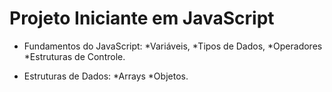 # Projeto Iniciante em JavaScript

+ Fundamentos do JavaScript:
 *Variáveis,
 *Tipos de Dados,
 *Operadores
 *Estruturas de Controle.

+ Estruturas de Dados:
  *Arrays
  *Objetos.
